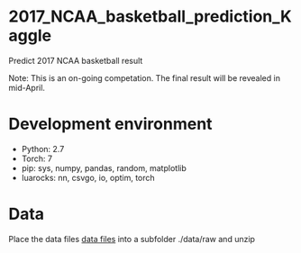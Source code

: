 # 2017_NCAA_basketball_prediction_Kaggle
Predict 2017 NCAA basketball result

Note: This is an on-going competation. The final result will be revealed in mid-April.

# Development environment
* Python: 2.7
* Torch: 7
* pip: sys, numpy, pandas, random, matplotlib
* luarocks: nn, csvgo, io, optim, torch

# Data
Place the data files  [data files](https://www.kaggle.com/c/march-machine-learning-mania-2017/data) into a subfolder ./data/raw and unzip
